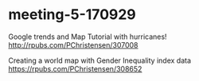 # meeting-5-170929


Google trends and Map Tutorial with hurricanes!
http://rpubs.com/PChristensen/307008

Creating a world map with Gender Inequality index data
https://rpubs.com/PChristensen/308652
